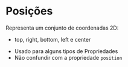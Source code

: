 # Posições

<position>

Representa um conjunto de coordenadas 2D:
- top, right, bottom, left e center

* Usado para alguns tipos de Propriedades
* Não confundir com a propriedade `position`

